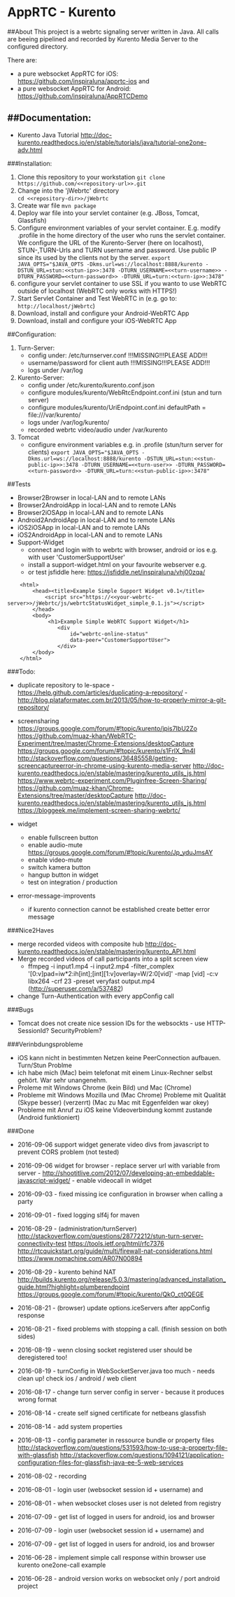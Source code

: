 # AppRTC - Kurento 

##About
This project is a webrtc signaling server written in Java.
All calls are beeing pipelined and recorded by Kurento Media Server to the configured directory. 

There are:
- a pure websocket AppRTC for iOS: https://github.com/inspiraluna/apprtc-ios and
- a pure websocket AppRTC for Android: https://github.com/inspiraluna/AppRTCDemo 


##Documentation:
-----------------
- Kurento Java Tutorial http://doc-kurento.readthedocs.io/en/stable/tutorials/java/tutorial-one2one-adv.html

###Installation:
1. Clone this repository to your workstation
```git clone https://github.com/<<repository-url>>.git```
2. Change into the 'jWebrtc' directory  
```cd <<repository-dir>>/jWebrtc```
3. Create war file 
```mvn package```
4. Deploy war file into your servlet container (e.g. JBoss, Tomcat, Glassfish)
5. Configure environment variables of your servlet container. E.g. modify .profile in the home directory of the user who runs the servlet container. We configure the URL of the Kurento-Server (here on localhost), STUN-,TURN-Urls and TURN username and password. Use public IP since its used by the clients not by the server.
```export JAVA_OPTS="$JAVA_OPTS -Dkms.url=ws://localhost:8888/kurento -DSTUN_URL=stun:<<stun-ip>>:3478 -DTURN_USERNAME=<<turn-username>> -DTURN_PASSWORD=<<turn-password>> -DTURN_URL=turn:<<turn-ip>>:3478"``` 
6. configure your servlet container to use SSL if you wanto to use WebRTC outside of localhost (WebRTC only works with HTTPS!)
7. Start Servlet Container and Test WebRTC in (e.g. go to: ```http://localhost/jWebrtc```) 
8. Download, install and configure your Android-WebRTC App
9. Download, install and configure your iOS-WebRTC App

##Configuration:
1. Turn-Server:
	- config under: /etc/turnserver.conf   !!!MISSING!!!PLEASE ADD!!!
	- username/password for client auth !!!MISSING!!!PLEASE ADD!!!
	- logs under /var/log
2. Kurento-Server:
	- config under /etc/kurento/kurento.conf.json
	- configure modules/kurento/WebRtcEndpoint.conf.ini (stun and turn server)
	- configure modules/kurento/UriEndpoint.conf.ini defaultPath = file:///var/kurento/
	- logs under /var/log/kurento/
	- recorded webrtc video/audio under /var/kurento
3. Tomcat 
	- configure environment variables e.g. in .profile (stun/turn server for clients)
		``export JAVA_OPTS="$JAVA_OPTS -Dkms.url=ws://localhost:8888/kurento -DSTUN_URL=stun:<<stun-public-ip>>:3478 -DTURN_USERNAME=<<turn-user>> -DTURN_PASSWORD=<<turn-password>> -DTURN_URL=turn:<<stun-public-ip>>:3478"``

##Tests
- Browser2Browser in local-LAN and to remote LANs
- Browser2AndroidApp in local-LAN and to remote LANs
- Browser2iOSApp in local-LAN and to remote LANs
- Android2AndroidApp in local-LAN and to remote LANs
- iOS2iOSApp in local-LAN and to remote LANs
- iOS2AndroidApp in local-LAN and to remote LANs
- Support-Widget 
	- connect and login with to webrtc with browser, android or ios e.g. with user 'CustomerSupportUser'
	- install a support-widget.html on your favourite webserver e.g. 
	- or test jsfiddle here: https://jsfiddle.net/inspiraluna/vhj00zqa/
```
	<html>
		<head><title>Example Simple Support Widget v0.1</title>
			<script src="https://<<your-webrtc-server>>/jWebrtc/js/webrtcStatusWidget_simple_0.1.js"></script>
		</head>
		<body>
			 <h1>Example Simple WebRTC Support Widget</h1>
			 	<div 
			 		id="webrtc-online-status" 
			 		data-peer="CustomerSupportUser">
			    </div>
		</body>
	</html>
```



###Todo:
- duplicate repository to le-space 
		- https://help.github.com/articles/duplicating-a-repository/
		- http://blog.plataformatec.com.br/2013/05/how-to-properly-mirror-a-git-repository/

- screensharing  
		https://groups.google.com/forum/#!topic/kurento/jpis7IbU2Zo
		https://github.com/muaz-khan/WebRTC-Experiment/tree/master/Chrome-Extensions/desktopCapture
		https://groups.google.com/forum/#!topic/kurento/s1FrlX_9n4I
		http://stackoverflow.com/questions/36485558/getting-screencaptureerror-in-chrome-using-kurento-media-server
		http://doc-kurento.readthedocs.io/en/stable/mastering/kurento_utils_js.html
		https://www.webrtc-experiment.com/Pluginfree-Screen-Sharing/
		https://github.com/muaz-khan/Chrome-Extensions/tree/master/desktopCapture
		http://doc-kurento.readthedocs.io/en/stable/mastering/kurento_utils_js.html
		https://bloggeek.me/implement-screen-sharing-webrtc/
- widget 
	- enable fullscreen button
	- enable audio-mute 
		https://groups.google.com/forum/#!topic/kurento/Jp_yduJmsAY
	- enable video-mute
	- switch kamera button
	- hangup button in widget
	- test on integration / production

- error-message-improvents
	- if kurento connection cannot be established create better error message

###Nice2Haves
- merge recorded videos with composite hub http://doc-kurento.readthedocs.io/en/stable/mastering/kurento_API.html
- Merge recorded videos of call participants into a split screen view
  - ffmpeg -i input1.mp4 -i input2.mp4 -filter_complex '[0:v]pad=iw*2:ih[int];[int][1:v]overlay=W/2:0[vid]' -map [vid] -c:v libx264 -crf 23 -preset veryfast output.mp4 (http://superuser.com/a/537482)
- change Turn-Authentication with every appConfig call
  
###Bugs
- Tomcat does not create nice session IDs for the websockts - use HTTP-SessionId? SecurityProblem? 

###Verinbdungsprobleme
- iOS kann nicht in bestimmten Netzen keine PeerConnection aufbauen. Turn/Stun Problme
- ich habe mich (Mac) beim telefonat mit einem Linux-Rechner selbst gehört. War sehr unangenehm.
- Proleme mit Windows Chrome (kein Bild) und Mac (Chrome)
- Probleme mit Windows Mozilla und (Mac Chrome) Probleme mit Qualität (Skype besser) (verzerrt) (Mac zu Mac mit Eggenfelden war okey)
- Probleme mit Anruf zu iOS keine Videoverbindung kommt zustande (Android funktioniert)

###Done
- 2016-09-06  support widget generate video divs from javascript to prevent CORS problem (not tested) 
- 2016-09-06  widget for browser 
		- replace server url with variable from server
		- http://shootitlive.com/2012/07/developing-an-embeddable-javascript-widget/ 
		- enable videocall in widget
- 2016-09-03 - fixed missing ice configuration in browser when calling a party 
- 2016-09-01 - fixed logging slf4j for maven
- 2016-08-29 - (administration/turnServer)
	http://stackoverflow.com/questions/28772212/stun-turn-server-connectivity-test
	https://tools.ietf.org/html/rfc7376
	http://rtcquickstart.org/guide/multi/firewall-nat-considerations.html
	https://www.nomachine.com/AR07N00894


- 2016-08-29 - kurento behind NAT
		http://builds.kurento.org/release/5.0.3/mastering/advanced_installation_guide.html?highlight=plumberendpoint
		https://groups.google.com/forum/#!topic/kurento/QkO_ct0QEGE
- 2016-08-21 - (browser) update options.iceServers after appConfig response 
- 2016-08-21 - fixed problems with stopping a call. (finish session on both sides)
- 2016-08-19 - wenn closing socket registered user should be deregistered too!
- 2016-08-19 - turnConfig in WebSocketServer.java too much - needs clean up! check ios / android / web client 
- 2016-08-17 - change turn server config in server - because it produces wrong format
- 2016-08-14 - create self signed certificate for netbeans glassfish
- 2016-08-14 - add system properties
- 2016-08-13  - config parameter in ressource bundle or property files 
				http://stackoverflow.com/questions/531593/how-to-use-a-property-file-with-glassfish
				http://stackoverflow.com/questions/1094121/application-configuration-files-for-glassfish-java-ee-5-web-services
- 2016-08-02 - recording
- 2016-08-01 - login user (websocket session id + username) and 
- 2016-08-01 - when websocket closes user is not deleted from registry
- 2016-07-09 - get list of logged in users for android, ios and browser 
- 2016-07-09 - login user (websocket session id + username) and 
- 2016-07-09 - get list of logged in users for android, ios and browser
- 2016-06-28 - implement simple call response within browser use kurento one2one-call example
- 2016-06-28 - android version works on websocket only / port android project
